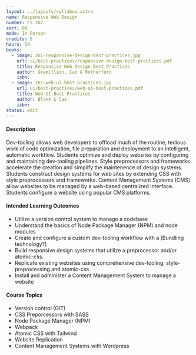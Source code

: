 ```yaml
---
layout: ../layouts/syllabus.astro
name: Responsive Web Design
number: CS 262
sort: 08
mode: In Person
credits: 5
hours: 50
books:
  - image: 261-responsive-design-best-practices.jpg
    url: ui/best-practices/responsive-design-best-practices.pdf
    title: Responsive Web Design Best Practices
    author: Gremillion, Cao & Rutherford
    isbn:
  - image: 261-web-ui-best-practices.jpg
    url: ui/best-practices/web-ui-best-practices.pdf
    title: Web UI Best Practices
    author: Blank & Cao
    isbn:
status: edit
---
```


<!-- Rationale for changes: This Class has changed significantly. While Sass remains, jQuery has been deprecated and GIT and Responsive have been folded into CS 251. In the place of the removed content we offer Webpack, Tailwind, and an intro to Wordpress CMS
GRISMER: Think of a good name for this collection... See if you can improve on "Dev-Tooling, frameworks and CMS basics"
-->

#### Description

Dev-tooling allows web developers to offload much of the routine, tedious work of code optimization, file preparation and deployment to an intelligent, automatic workflow. Students optimize and deploy websites by configuring and maintaining dev-tooling pipelines. Style preprocessors and frameworks accelerate the creation and simplify the maintenence of design systems. Students construct design systems for web sites by extending CSS with style preprocessors and frameworks. Content Management Systems (CMS) allow websites to be managed by a web-based centralized interface. Students configure a website using popular CMS platforms.

#### Intended Learning Outcomes

- Utilize a version control system to manage a codebase
- Understand the basics of Node Package Manager (NPM) and node modules
- Create and configure a custom dev-tooling workflow with a [Bundling technology?]
- Build responsive design systems that utilize a preprocessor and/or atomic-css.
- Replicate existing websites using comprehensive dev-tooling, style-preprocessing and atomic-css
- Install and administer a Content Management System to manage a website

#### Course Topics

- Version control (GIT)
- CSS Preporcessors with SASS
- Node Package Manager (NPM)
- Webpack
- Atomic CSS with Tailwind
- Website Replication
- Content Management Systems with Wordpress
